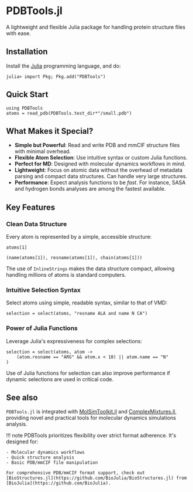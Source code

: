 # PDBTools.jl

A lightweight and flexible Julia package for handling protein structure files with ease.

## Installation

Install the [Julia](https://julialang.org/) programming language, and do:

```julia-repl
julia> import Pkg; Pkg.add("PDBTools")
```

## Quick Start

```@example index
using PDBTools
atoms = read_pdb(PDBTools.test_dir*"/small.pdb")
```

## What Makes it Special?

- **Simple but Powerful**: Read and write PDB and mmCIF structure files with minimal overhead. 
- **Flexible Atom Selection**: Use intuitive syntax or custom Julia functions.
- **Perfect for MD**: Designed with molecular dynamics workflows in mind.
- **Lightweight**: Focus on atomic data without the overhead of metadata parsing and compact data structures. Can handle very large structures.
- **Performance**: Expect analysis functions to be *fast*. For instance, SASA and hydrogen bonds analyses are among the fastest available.

## Key Features

### Clean Data Structure
Every atom is represented by a simple, accessible structure:

```@example index
atoms[1]
```

```@example index
(name(atoms[1]), resname(atoms[1]), chain(atoms[1]))
```

The use of `InlineStrings` makes the data structure compact, allowing handling millions of atoms is standard computers.

### Intuitive Selection Syntax

Select atoms using simple, readable syntax, similar to that of VMD:
```@example index
selection = select(atoms, "resname ALA and name N CA")
```

### Power of Julia Functions

Leverage Julia's expressiveness for complex selections:
```@example index
selection = select(atoms, atom -> 
    (atom.resname == "ARG" && atom.x < 10) || atom.name == "N"
)
```

Use of Julia functions for selection can also improve performance if dynamic selections are used in critical code.

## See also

`PDBTools.jl` is integrated with [MolSimToolkit.jl](https://github.com/m3g/MolSimToolkit.jl) and [ComplexMixtures.jl](https://github.com/m3g/ComplexMixtures.jl), providing novel and practical tools for molecular dynamics simulations analysis. 

!!! note
    PDBTools prioritizes flexibility over strict format adherence. It's designed for:

    - Molecular dynamics workflows
    - Quick structure analysis
    - Basic PDB/mmCIF file manipulation

    For comprehensive PDB/mmCIF format support, check out [BioStructures.jl](https://github.com/BioJulia/BioStructures.jl) from [BioJulia](https://github.com/BioJulia).
  